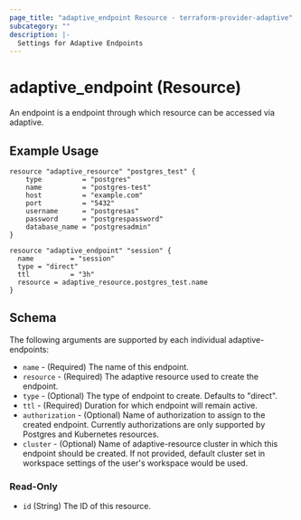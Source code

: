 ```yaml
---
page_title: "adaptive_endpoint Resource - terraform-provider-adaptive"
subcategory: ""
description: |-
  Settings for Adaptive Endpoints
---
```


# adaptive_endpoint (Resource)

An endpoint is a endpoint through which resource can be accessed via adaptive.

## Example Usage

```hcl
resource "adaptive_resource" "postgres_test" {
    type          = "postgres"
    name          = "postgres-test"
    host          = "example.com"
    port          = "5432"
    username      = "postgresas"
    password      = "postgrespassword"
    database_name = "postgresadmin"
}

resource "adaptive_endpoint" "session" {
  name         = "session"
  type = "direct"
  ttl          = "3h"
  resource = adaptive_resource.postgres_test.name
}
```

<!-- schema generated by tfplugindocs -->

## Schema

The following arguments are supported by each individual adaptive-endpoints:

- `name` - (Required) The name of this endpoint.
- `resource` - (Required) The adaptive resource used to create the endpoint.
- `type` - (Optional) The type of endpoint to create. Defaults to "direct".
- `ttl` - (Required) Duration for which endpoint will remain active.
- `authorization` - (Optional) Name of authorization to assign to the created endpoint. Currently authorizations are only supported by Postgres and Kubernetes resources.
- `cluster` - (Optional) Name of adaptive-resource cluster in which this endpoint should be created. If not provided, default cluster set in workspace settings of the user's workspace would be used.

### Read-Only

- `id` (String) The ID of this resource.

